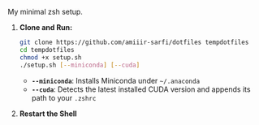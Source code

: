 My minimal zsh setup.

1. **Clone and Run:**

   ```bash
   git clone https://github.com/amiiir-sarfi/dotfiles tempdotfiles
   cd tempdotfiles
   chmod +x setup.sh
   ./setup.sh [--miniconda] [--cuda]
   ```

   - **`--miniconda`**: Installs Miniconda under `~/.anaconda`
   - **`--cuda`**: Detects the latest installed CUDA version and appends its path to your `.zshrc`

2. **Restart the Shell**